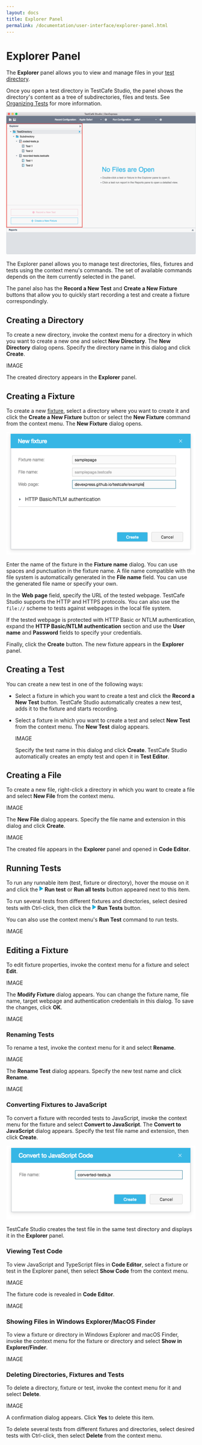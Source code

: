 ```yaml
---
layout: docs
title: Explorer Panel
permalink: /documentation/user-interface/explorer-panel.html
---
```

# Explorer Panel

The **Explorer** panel allows you to view and manage files in your [test directory](../working-with-testcafe-studio/organizing-tests.md#test-directory).

Once you open a test directory in TestCafe Studio, the panel shows the directory's content as a tree of subdirectories, files and tests. See [Organizing Tests](../working-with-testcafe-studio/organizing-tests.md) for more information.

![Explorer panel](../../images/working-with-testcafe-studio/explorer-panel.png)

The Explorer panel allows you to manage test directories, files, fixtures and tests using the context menu's commands. The set of available commands depends on the item currently selected in the panel.

The panel also has the **Record a New Test** and **Create a New Fixture** buttons that allow you to quickly start recording a test and create a fixture correspondingly.

## Creating a Directory

To create a new directory, invoke the context menu for a directory in which you want to create a new one and select **New Directory**. The **New Directory** dialog opens. Specify the directory name in this dialog and click **Create**.

IMAGE

The created directory appears in the **Explorer** panel.

## Creating a Fixture

To create a new [fixture](../working-with-testcafe-studio/recording-tests.md#creating-fixtures), select a directory where you want to create it and click the **Create a New Fixture** button or select the **New Fixture** command from the context menu. The **New Fixture** dialog opens.

![Creating a Fixture](../../images/working-with-testcafe-studio/creating-fixture.png)

Enter the name of the fixture in the **Fixture name** dialog. You can use spaces and punctuation in the fixture name. A file name compatible with the file system is automatically generated in the **File name** field. You can use the generated file name or specify your own.

In the **Web page** field, specify the URL of the tested webpage. TestCafe Studio supports the HTTP and HTTPS protocols. You can also use the `file://` scheme to tests against webpages in the local file system.

If the tested webpage is protected with HTTP Basic or NTLM authentication, expand the **HTTP Basic/NTLM authentication** section and use the **User name** and **Password** fields to specify your credentials.

Finally, click the **Create** button. The new fixture appears in the **Explorer** panel.

## Creating a Test

You can create a new test in one of the following ways:

* Select a fixture in which you want to create a test and click the **Record a New Test** button. TestCafe Studio automatically creates a new test, adds it to the fixture and starts recording.

* Select a fixture in which you want to create a test and select **New Test** from the context menu. The **New Test** dialog appears.

    IMAGE

    Specify the test name in this dialog and click **Create**. TestCafe Studio automatically creates an empty test and open it in **Test Editor**.

## Creating a File

To create a new file, right-click a directory in which you want to create a file and select **New File** from the context menu.

IMAGE

The **New File** dialog appears. Specify the file name and extension in this dialog and click **Create**.

IMAGE

The created file appears in the **Explorer** panel and opened in **Code Editor**.

## Running Tests

To run any runnable item (test, fixture or directory), hover the mouse on it and click the ![The Run test button](../../images/working-with-testcafe-studio/action-run-icon.png) **Run test** or **Run all tests** button appeared next to this item.

To run several tests from different fixtures and directories, select desired tests with Ctrl-click, then click the ![The Run test button](../../images/working-with-testcafe-studio/action-run-icon.png) **Run Tests** button.

You can also use the context menu's **Run Test** command to run tests.

IMAGE

## Editing a Fixture

To edit fixture properties, invoke the context menu for a fixture and select **Edit**.

IMAGE

The **Modify Fixture** dialog appears. You can change the fixture name, file name, target webpage and authentication credentials in this dialog. To save the changes, click **OK**.

IMAGE

### Renaming Tests

To rename a test, invoke the context menu for it and select **Rename**.

IMAGE

The **Rename Test** dialog appears. Specify the new test name and click **Rename**.

IMAGE

### Converting Fixtures to JavaScript

To convert a fixture with recorded tests to JavaScript, invoke the context menu for the fixture and select **Convert to JavaScript**. The **Convert to JavaScript** dialog appears. Specify the test file name and extension, then click **Create**.

![Convert to JavaScript Code Dialog](../../images/working-with-testcafe-studio/converted-tests.png)

TestCafe Studio creates the test file in the same test directory and displays it in the **Explorer** panel.

### Viewing Test Code

To view JavaScript and TypeScript files in **Code Editor**, select a fixture or test in the Explorer panel, then select **Show Code** from the context menu.

IMAGE

The fixture code is revealed in **Code Editor**.

IMAGE

### Showing Files in Windows Explorer/MacOS Finder

To view a fixture or directory in Windows Explorer and macOS Finder, invoke the context menu for the fixture or directory and select **Show in Explorer/Finder**.

IMAGE

### Deleting Directories, Fixtures and Tests

To delete a directory, fixture or test, invoke the context menu for it and select **Delete**.

IMAGE

A confirmation dialog appears. Click **Yes** to delete this item.

To delete several tests from different fixtures and directories, select desired tests with Ctrl-click, then select **Delete** from the context menu.
